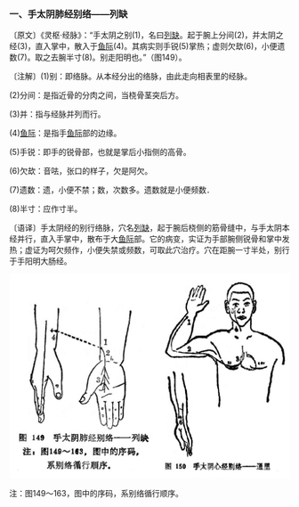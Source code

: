 ### 一、手太阴肺经别络——列缺

〔原文〕《灵枢·经脉》：“手太阴之别(1)，名曰[列缺](https://www.gmzyjc.com/read/zjs/zjs3.1.1-3-0.1.1.3.7.md)。起于腕上分间(2)，并太阴之经(3)，直入掌中，散入于[鱼际](https://www.gmzyjc.com/read/zjs/zjs3.1.1-3-0.1.1.3.10.md)(4)。其病实则手锐(5)掌热；虚则欠㰦(6)，小便遗数(7)。取之去腕半寸(8)。别走阳明也。”（图149）。

〔注解〕(1)别：即络脉。从本经分出的络脉，由此走向相表里的经脉。

(2)分间：是指近骨的分肉之间，当桡骨茎突后方。

(3)并：指与经脉并列而行。

(4)[鱼际](https://www.gmzyjc.com/read/zjs/zjs3.1.1-3-0.1.1.3.10.md)：是指手[鱼际](https://www.gmzyjc.com/read/zjs/zjs3.1.1-3-0.1.1.3.10.md)部的边缘。

(5)手锐：即手的锐骨部，也就是掌后小指侧的高骨。

(6)欠㰦：音呿，张口的样子，欠是阿欠。

(7)遗数：遗，小便不禁；数，次数多。遗数就是小便频数．

(8)半寸：应作寸半。

〔语译〕手太阴经的别行络脉，穴名[列缺](https://www.gmzyjc.com/read/zjs/zjs3.1.1-3-0.1.1.3.7.md)，起于腕后桡侧的筋骨缝中，与手太阴本经并行，直入手掌中，散布于大[鱼际](https://www.gmzyjc.com/read/zjs/zjs3.1.1-3-0.1.1.3.10.md)部。它的病变，实证为手部腕侧锐骨和掌中发热；虚证为呵欠频作，小便失禁或频数，可取此穴治疗。穴在距腕一寸半处，别行于手阳明大肠经。

![](img/图149、150.jpg)

注：图149～163，图中的序码，系别络循行顺序。
